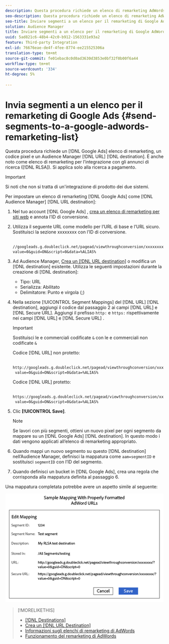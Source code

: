 ```yaml
---
description: Questa procedura richiede un elenco di remarketing AdWords, un codice pixel e una destinazione URL di Audience Manager. È anche noto come elenco di remarketing per l’integrazione degli annunci di ricerca (RLSA). Si applica solo alla ricerca a pagamento.
seo-description: Questa procedura richiede un elenco di remarketing AdWords, un codice pixel e una destinazione URL di Audience Manager. È anche noto come elenco di remarketing per l’integrazione degli annunci di ricerca (RLSA). Si applica solo alla ricerca a pagamento.
seo-title: Inviare segmenti a un elenco per il remarketing di Google AdWords
solution: Audience Manager
title: Inviare segmenti a un elenco per il remarketing di Google AdWords
uuid: 5ad821c6-48b4-42c0-b912-1563331e93a2
feature: Third-party Integration
exl-id: 76676eae-de4f-4fee-8774-ee215525306a
translation-type: tm+mt
source-git-commit: fe01ebac8c0d0ad3630d3853e0bf32f0b00f6a44
workflow-type: tm+mt
source-wordcount: '334'
ht-degree: 5%

---
```


# Invia segmenti a un elenco per il remarketing di Google Ads {#send-segments-to-a-google-adwords-remarketing-list}

Questa procedura richiede un [!DNL Google Ads] elenco di remarketing, un codice pixel e un Audience Manager [!DNL URL] [!DNL destination]. È anche noto come elenco di remarketing per l’integrazione con gli annunci di ricerca ([!DNL RLSA]). Si applica solo alla ricerca a pagamento.

>[!IMPORTANT]
>Si noti che non si tratta di un&#39;integrazione di prodotto dei due sistemi.

Per impostare un elenco di remarketing [!DNL Google Ads] come [!DNL Audience Manager] [!DNL URL destination]:

1. Nel tuo account [!DNL Google Ads] , [crea un elenco di remarketing per siti web](https://support.google.com/adwords/answer/2454064?hl=en) e annota l’ID di conversione.
1. Utilizza il seguente URL come modello per l’URL di base e l’URL sicuro. Sostituisci la sezione xxxxxxxx con l’ID di conversione.

   ```
    //googleads.g.doubleclick.net/pagead/viewthroughconversion/xxxxxxxx/?value=0&guid=ON&script=0&data=%ALIAS%
   ```

1. Ad Audience Manager, [Crea un [!DNL URL destination]](../../features/destinations/create-url-destination.md) o modifica un [!DNL destination] esistente. Utilizza le seguenti impostazioni durante la creazione di [!DNL destination]:
   * Tipo: URL
   * Serializza: Abilitato
   * Delimitatore: Punto e virgola (;)

1. Nella sezione [!UICONTROL Segment Mappings] del [!DNL URL] [!DNL destination], aggiungi il codice dal passaggio 2 ai campi [!DNL URL] e [!DNL Secure URL]. Aggiungi il prefisso `http:` e `https:` rispettivamente nei campi [!DNL URL] e [!DNL Secure URL] .

   >[!IMPORTANT]
   >
   >Sostituisci le e commerciali codificate `&` con le e commerciali non codificate `&`

   Codice [!DNL URL] non protetto:

   ```
    http://googleads.g.doubleclick.net/pagead/viewthroughconversion/xxxxxxxx/?
    value=0&guid=ON&script=0&data=%ALIAS%
   ```

   Codice [!DNL URL] protetto:

   ```
    https://googleads.g.doubleclick.net/pagead/viewthroughconversion/xxxxxxxx/?
    value=0&guid=ON&script=0&data=%ALIAS%
   ```

1. Clic **[!UICONTROL Save]**.

   >[!NOTE]
   >
   >Se lavori con più segmenti, ottieni un nuovo pixel per ogni segmento da mappare su un [!DNL Google Ads] [!DNL destination]. In questo modo i dati vengono applicati all’elenco di remarketing appropriato.

1. Quando mappi un nuovo segmento su questo [!DNL destination] nell’Audience Manager, definisci la mappatura come `aam=segmentID` e sostituisci `segmentID` con l’ID del segmento.
1. Quando definisci un bucket in [!DNL Google Ads], crea una regola che corrisponda alla mappatura definita al passaggio 6.

Una mappatura completata potrebbe avere un aspetto simile al seguente:

![](../assets/rlsa_mapping.png)

>[!MORELIKETHIS]
>
>* [[!DNL Destinations]](../../features/destinations/destinations.md)
>* [Crea un [!DNL URL Destination]](../../features/destinations/create-url-destination.md)
>* [Informazioni sugli elenchi di remarketing di AdWords](https://support.google.com/adwords/answer/2472738)
>* [Funzionamento del remarketing di AdWords](https://support.google.com/adwords/answer/2454000)

